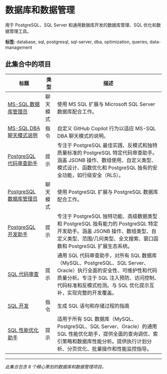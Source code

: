 # 数据库和数据管理

用于 PostgreSQL、SQL Server 和通用数据库开发的数据库管理、SQL 优化和数据管理工具。

**标签:** database, sql, postgresql, sql-server, dba, optimization, queries, data-management

## 此集合中的项目

| 标题                                                                   | 类型     | 描述                                                                                                                                                                                                                      |
| ---------------------------------------------------------------------- | -------- | ------------------------------------------------------------------------------------------------------------------------------------------------------------------------------------------------------------------------- |
| [MS-SQL 数据库管理员](../chatmodes/ms-sql-dba.chatmode.md)             | 聊天模式 | 使用 MS SQL 扩展与 Microsoft SQL Server 数据库配合工作。                                                                                                                                                                  |
| [MS-SQL DBA 聊天模式说明](../instructions/ms-sql-dba.instructions.md)  | 指令     | 自定义 GitHub Copilot 行为以适应 MS-SQL DBA 聊天模式的说明。                                                                                                                                                              |
| [PostgreSQL 代码审查助手](../prompts/postgresql-code-review.prompt.md) | 提示     | 专注于 PostgreSQL 最佳实践、反模式和独特质量标准的 PostgreSQL 特定代码审查助手。涵盖 JSONB 操作、数组使用、自定义类型、模式设计、函数优化和 PostgreSQL 独有的安全功能，如行级安全（RLS）。                                |
| [PostgreSQL 数据库管理员](../chatmodes/postgresql-dba.chatmode.md)     | 聊天模式 | 使用 PostgreSQL 扩展与 PostgreSQL 数据库配合工作。                                                                                                                                                                        |
| [PostgreSQL 开发助手](../prompts/postgresql-optimization.prompt.md)    | 提示     | 专注于 PostgreSQL 独特功能、高级数据类型和 PostgreSQL 独有能力的 PostgreSQL 特定开发助手。涵盖 JSONB 操作、数组类型、自定义类型、范围/几何类型、全文搜索、窗口函数和 PostgreSQL 扩展生态系统。                            |
| [SQL 代码审查](../prompts/sql-code-review.prompt.md)                   | 提示     | 通用 SQL 代码审查助手，对所有 SQL 数据库（MySQL、PostgreSQL、SQL Server、Oracle）执行全面的安全性、可维护性和代码质量分析。专注于 SQL 注入预防、访问控制、代码标准和反模式检测。与 SQL 优化提示互补，实现完整的开发覆盖。 |
| [SQL 开发](../instructions/sql-sp-generation.instructions.md)          | 指令     | 生成 SQL 语句和存储过程的指南                                                                                                                                                                                             |
| [SQL 性能优化助手](../prompts/sql-optimization.prompt.md)              | 提示     | 适用于所有 SQL 数据库（MySQL、PostgreSQL、SQL Server、Oracle）的通用 SQL 性能优化助手，提供全面的查询调优、索引策略和数据库性能分析。提供执行计划分析、分页优化、批量操作和性能监控指导。                                 |

---

_此集合包含 8 个精心策划的数据库和数据管理项目。_
